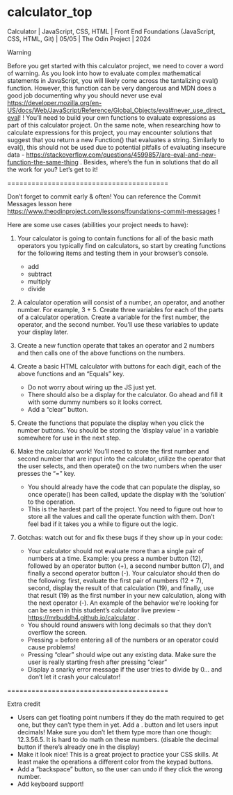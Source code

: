 # calculator_top
Calculator | JavaScript, CSS, HTML | Front End Foundations (JavaScript, CSS, HTML, Git) | 05/05 | The Odin Project | 2024

Warning

Before you get started with this calculator project, we need to cover a word of warning. As you look into how to evaluate complex mathematical statements in JavaScript, you will likely come across the tantalizing eval() function. However, this function can be very dangerous and MDN does a good job documenting why you should never use eval https://developer.mozilla.org/en-US/docs/Web/JavaScript/Reference/Global_Objects/eval#never_use_direct_eval! ! You’ll need to build your own functions to evaluate expressions as part of this calculator project. On the same note, when researching how to calculate expressions for this project, you may encounter solutions that suggest that you return a new Function() that evaluates a string. Similarly to eval(), this should not be used due to potential pitfalls of evaluating insecure data - https://stackoverflow.com/questions/4599857/are-eval-and-new-function-the-same-thing . Besides, where’s the fun in solutions that do all the work for you? Let’s get to it!

========================================

Don’t forget to commit early & often! You can reference the Commit Messages lesson here https://www.theodinproject.com/lessons/foundations-commit-messages !

Here are some use cases (abilities your project needs to have):

1. Your calculator is going to contain functions for all of the basic math operators you typically find on calculators, so start by creating functions for the following items and testing them in your browser’s console.
	- add
	- subtract
	- multiply
	- divide

2. A calculator operation will consist of a number, an operator, and another number. For example, 3 + 5. Create three variables for each of the parts of a calculator operation. Create a variable for the first number, the operator, and the second number. You’ll use these variables to update your display later.

3. Create a new function operate that takes an operator and 2 numbers and then calls one of the above functions on the numbers.

4. Create a basic HTML calculator with buttons for each digit, each of the above functions and an “Equals” key.
	- Do not worry about wiring up the JS just yet.
	- There should also be a display for the calculator. Go ahead and fill it with some dummy numbers so it looks correct.
	- Add a “clear” button.

5. Create the functions that populate the display when you click the number buttons. You should be storing the ‘display value’ in a variable somewhere for use in the next step.

6. Make the calculator work! You’ll need to store the first number and second number that are input into the calculator, utilize the operator that the user selects, and then operate() on the two numbers when the user presses the “=” key.
	- You should already have the code that can populate the display, so once operate() has been called, update the display with the ‘solution’ to the operation.
	- This is the hardest part of the project. You need to figure out how to store all the values and call the operate function with them. Don’t feel bad if it takes you a while to figure out the logic.

7. Gotchas: watch out for and fix these bugs if they show up in your code:
	- Your calculator should not evaluate more than a single pair of numbers at a time. Example: you press a number button (12), followed by an operator button (+), a second number button (7), and finally a second operator button (-). Your calculator should then do the following: first, evaluate the first pair of numbers (12 + 7), second, display the result of that calculation (19), and finally, use that result (19) as the first number in your new calculation, along with the next operator (-). An example of the behavior we’re looking for can be seen in this student’s calculator live preview - https://mrbuddh4.github.io/calculator .
	- You should round answers with long decimals so that they don’t overflow the screen.
	- Pressing = before entering all of the numbers or an operator could cause problems!
	- Pressing “clear” should wipe out any existing data. Make sure the user is really starting fresh after pressing “clear”
	- Display a snarky error message if the user tries to divide by 0… and don’t let it crash your calculator!

========================================

Extra credit

- Users can get floating point numbers if they do the math required to get one, but they can’t type them in yet. Add a . button and let users input decimals! Make sure you don’t let them type more than one though: 12.3.56.5. It is hard to do math on these numbers. (disable the decimal button if there’s already one in the display)
- Make it look nice! This is a great project to practice your CSS skills. At least make the operations a different color from the keypad buttons.
- Add a “backspace” button, so the user can undo if they click the wrong number.
- Add keyboard support!
